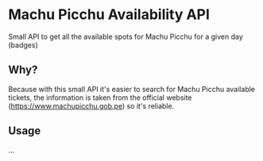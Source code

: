 # Machu Picchu Availability API
Small API to get all the available spots for Machu Picchu for a given day
(badges)

## Why?
Because with this small API it's easier to search for Machu Picchu available tickets, the information is taken from the official website (https://www.machupicchu.gob.pe) so it's reliable.

## Usage

...
